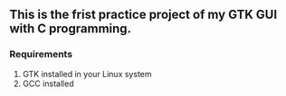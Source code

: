 ## This is the frist practice project of my GTK GUI with C programming.

### Requirements
1. GTK installed in your Linux system
2. GCC installed